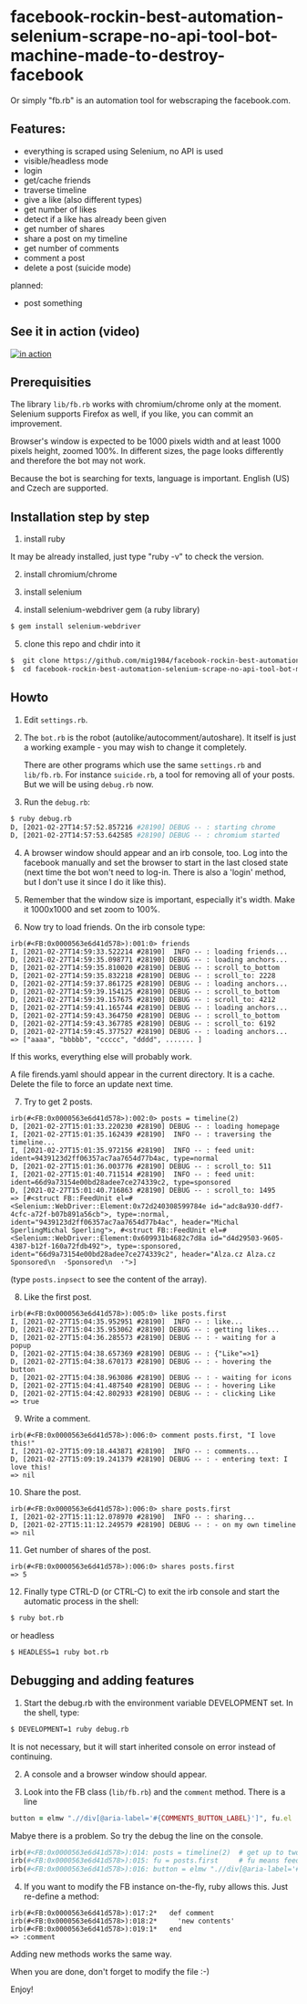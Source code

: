 # facebook-rockin-best-automation-selenium-scrape-no-api-tool-bot-machine-made-to-destroy-facebook

Or simply "fb.rb" is an automation tool for webscraping the facebook.com.


## Features:

  - everything is scraped using Selenium, no API is used
  - visible/headless mode
  - login
  - get/cache friends
  - traverse timeline
  - give a like (also different types)
  - get number of likes
  - detect if a like has already been given
  - get number of shares
  - share a post on my timeline
  - get number of comments
  - comment a post
  - delete a post (suicide mode)

planned:

  - post something


## See it in action (video)

[![in action](video.png)](https://www.youtube.com/watch?v=hf0iS7koCPo "In Action!")


## Prerequisities

The library `lib/fb.rb` works with chromium/chrome only at the moment. Selenium supports Firefox as well, if you like, you can commit an improvement.

Browser's window is expected to be 1000 pixels width and at least 1000 pixels height, zoomed 100%. In different sizes, the page looks differently and therefore the bot may not work.

Because the bot is searching for texts, language is important. English (US) and Czech are supported. 


## Installation step by step

1. install ruby

It may be already installed, just type "ruby -v" to check the version.

2. install chromium/chrome

3. install selenium

4. install selenium-webdriver gem (a ruby library)

```bash
$ gem install selenium-webdriver

```

5. clone this repo and chdir into it

```bash
$  git clone https://github.com/mig1984/facebook-rockin-best-automation-selenium-scrape-no-api-tool-bot-machine-made-to-destroy-facebook.git
$  cd facebook-rockin-best-automation-selenium-scrape-no-api-tool-bot-machine-made-to-destroy-facebook
```

## Howto

1. Edit `settings.rb`.

1. The `bot.rb` is the robot (autolike/autocomment/autoshare). It itself is just a working example - you may wish to change it completely.

   There are other programs which use the same `settings.rb` and `lib/fb.rb`. For instance `suicide.rb`, a tool for removing
   all of your posts. But we will be using `debug.rb` now.

3. Run the `debug.rb`:

```bash
$ ruby debug.rb
D, [2021-02-27T14:57:52.857216 #28190] DEBUG -- : starting chrome
D, [2021-02-27T14:57:53.642585 #28190] DEBUG -- : chromium started
```

4. A browser window should appear and an irb console, too. Log into the facebook manually and set the browser to start in the last closed state (next time the bot won't need to log-in. There is also a 'login' method, but I don't use it since I do it like this).

5. Remember that the window size is important, especially it's width. Make it 1000x1000 and set zoom to 100%.

6. Now try to load friends. On the irb console type:

```irb
irb(#<FB:0x0000563e6d41d578>):001:0> friends
I, [2021-02-27T14:59:33.522214 #28190]  INFO -- : loading friends...
D, [2021-02-27T14:59:35.098771 #28190] DEBUG -- : loading anchors...
D, [2021-02-27T14:59:35.810020 #28190] DEBUG -- : scroll_to_bottom
D, [2021-02-27T14:59:35.832218 #28190] DEBUG -- : scroll_to: 2228
D, [2021-02-27T14:59:37.861725 #28190] DEBUG -- : loading anchors...
D, [2021-02-27T14:59:39.154125 #28190] DEBUG -- : scroll_to_bottom
D, [2021-02-27T14:59:39.157675 #28190] DEBUG -- : scroll_to: 4212
D, [2021-02-27T14:59:41.165744 #28190] DEBUG -- : loading anchors...
D, [2021-02-27T14:59:43.364750 #28190] DEBUG -- : scroll_to_bottom
D, [2021-02-27T14:59:43.367785 #28190] DEBUG -- : scroll_to: 6192
D, [2021-02-27T14:59:45.377527 #28190] DEBUG -- : loading anchors...
=> ["aaaa", "bbbbb", "ccccc", "dddd", ....... ]
```

If this works, everything else will probably work.

A file firends.yaml should appear in the current directory. It is a cache. Delete the file to force an update next time.

7. Try to get 2 posts.

```irb
irb(#<FB:0x0000563e6d41d578>):002:0> posts = timeline(2)
D, [2021-02-27T15:01:33.220230 #28190] DEBUG -- : loading homepage
I, [2021-02-27T15:01:35.162439 #28190]  INFO -- : traversing the timeline...
I, [2021-02-27T15:01:35.972156 #28190]  INFO -- : feed unit: ident=9439123d2ff06357ac7aa7654d77b4ac, type=normal
D, [2021-02-27T15:01:36.003776 #28190] DEBUG -- : scroll_to: 511
I, [2021-02-27T15:01:40.711514 #28190]  INFO -- : feed unit: ident=66d9a73154e00bd28adee7ce274339c2, type=sponsored
D, [2021-02-27T15:01:40.716863 #28190] DEBUG -- : scroll_to: 1495
=> [#<struct FB::FeedUnit el=#<Selenium::WebDriver::Element:0x72d240308599784e id="adc8a930-ddf7-4cfc-a72f-b07b891a56cb">, type=:normal, ident="9439123d2ff06357ac7aa7654d77b4ac", header="Michal SperlingMichal Sperling">, #<struct FB::FeedUnit el=#<Selenium::WebDriver::Element:0x609931b4682c7d8a id="d4d29503-9605-4387-b12f-160a72fdb492">, type=:sponsored, ident="66d9a73154e00bd28adee7ce274339c2", header="Alza.cz Alza.cz Sponsored\n  ·Sponsored\n  ·">]
```

(type `posts.inpsect` to see the content of the array).

8. Like the first post.

```irb
irb(#<FB:0x0000563e6d41d578>):005:0> like posts.first
I, [2021-02-27T15:04:35.952951 #28190]  INFO -- : like...
D, [2021-02-27T15:04:35.953062 #28190] DEBUG -- : getting likes...
D, [2021-02-27T15:04:36.285573 #28190] DEBUG -- : - waiting for a popup
D, [2021-02-27T15:04:38.657369 #28190] DEBUG -- : {"Like"=>1}
D, [2021-02-27T15:04:38.670173 #28190] DEBUG -- : - hovering the button
D, [2021-02-27T15:04:38.963086 #28190] DEBUG -- : - waiting for icons
D, [2021-02-27T15:04:41.487540 #28190] DEBUG -- : - hovering Like
D, [2021-02-27T15:04:42.802933 #28190] DEBUG -- : - clicking Like
=> true
```

9. Write a comment.

```irb
irb(#<FB:0x0000563e6d41d578>):006:0> comment posts.first, "I love this!"
I, [2021-02-27T15:09:18.443871 #28190]  INFO -- : comments...
D, [2021-02-27T15:09:19.241379 #28190] DEBUG -- : - entering text: I love this!
=> nil
```

10. Share the post.

```irb
irb(#<FB:0x0000563e6d41d578>):006:0> share posts.first
I, [2021-02-27T15:11:12.078970 #28190]  INFO -- : sharing...
D, [2021-02-27T15:11:12.249579 #28190] DEBUG -- : - on my own timeline
=> nil
```

11. Get number of shares of the post.

```irb
irb(#<FB:0x0000563e6d41d578>):006:0> shares posts.first
=> 5
```

12. Finally type CTRL-D (or CTRL-C) to exit the irb console and start the automatic process in the shell:

```bash
$ ruby bot.rb
```

or headless

```bash
$ HEADLESS=1 ruby bot.rb
```


## Debugging and adding features

1. Start the debug.rb with the environment variable DEVELOPMENT set. In the shell, type:

```bash
$ DEVELOPMENT=1 ruby debug.rb
```

It is not necessary, but it will start inherited console on error instead of continuing.

2. A console and a browser window should appear.

3. Look into the FB class (`lib/fb.rb`) and the `comment` method. There is a line

```ruby
button = elmw ".//div[@aria-label='#{COMMENTS_BUTTON_LABEL}']", fu.el
```

Mabye there is a problem. So try the debug the line on the console.

```ruby
irb(#<FB:0x0000563e6d41d578>):014: posts = timeline(2)  # get up to two posts
irb(#<FB:0x0000563e6d41d578>):015: fu = posts.first     # fu means feed unit
irb(#<FB:0x0000563e6d41d578>):016: button = elmw ".//div[@aria-label='#{COMMENTS_BUTTON_LABEL}']", fu.el   # fu.el is the selenium's element
```

4. If you want to modify the FB instance on-the-fly, ruby allows this. Just re-define a method:

```irb
irb(#<FB:0x0000563e6d41d578>):017:2*   def comment
irb(#<FB:0x0000563e6d41d578>):018:2*     'new contents'
irb(#<FB:0x0000563e6d41d578>):019:1*   end
=> :comment
```

Adding new methods works the same way.

When you are done, don't forget to modify the file :-)


Enjoy!
